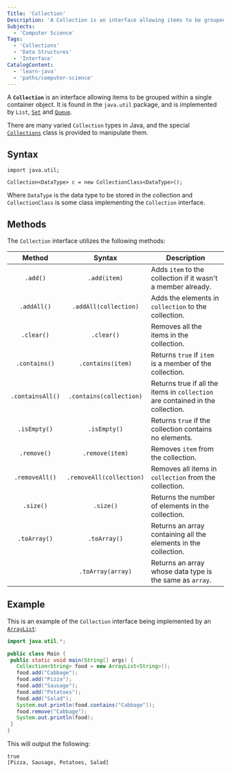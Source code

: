 ```yaml
---
Title: 'Collection'
Description: 'A Collection is an interface allowing items to be grouped within a single container object.'
Subjects:
  - 'Computer Science'
Tags:
  - 'Collections'
  - 'Data Structures'
  - 'Interface'
CatalogContent:
  - 'learn-java'
  - 'paths/computer-science'
---
```


A **`Collection`** is an interface allowing items to be grouped within a single container object. It is found in the `java.util` package, and is implemented by `List`, [`Set`](https://www.codecademy.com/resources/docs/java/set) and [`Queue`](https://www.codecademy.com/resources/docs/java/queue).

There are many varied `Collection` types in Java, and the special [`Collections`](https://www.codecademy.com/resources/docs/java/collections) class is provided to manipulate them.

## Syntax

```pseudo
import java.util;

Collection<DataType> c = new CollectionClass<DataType>();
```

Where `DataType` is the data type to be stored in the collection and `CollectionClass` is some class implementing the `Collection` interface.

## Methods

The `Collection` interface utilizes the following methods:

|      Method      |          Syntax          | Description                                                                      |
| :--------------: | :----------------------: | -------------------------------------------------------------------------------- |
|     `.add()`     |       `.add(item)`       | Adds `item` to the collection if it wasn't a member already.                     |
|   `.addAll()`    |  `.addAll(collection)`   | Adds the elements in `collection` to the collection.                             |
|    `.clear()`    |        `.clear()`        | Removes all the items in the collection.                                         |
|  `.contains()`   |    `.contains(item)`     | Returns `true` if `item` is a member of the collection.                          |
| `.containsAll()` | `.contains(collection)`  | Returns true if all the items in `collection` are contained in the collection.   |
|   `.isEmpty()`   |       `.isEmpty()`       | Returns `true` if the collection contains no elements.                           |
|   `.remove()`    |     `.remove(item)`      | Removes `item` from the collection.                                              |
|  `.removeAll()`  | `.removeAll(collection)` | Removes all items in `collection` from the collection.                           |
|    `.size()`     |        `.size()`         | Returns the number of elements in the collection.                                |
|   `.toArray()`   |       `.toArray()`       | Returns an array containing all the elements in the collection.                  |
|                  |    `.toArray(array)`     | Returns an array whose data type is the same as `array`.                         |

## Example

This is an example of the `Collection` interface being implemented by an [`ArrayList`](https://www.codecademy.com/resources/docs/java/array-list):

```java
import java.util.*;

public class Main {
 public static void main(String[] args) {
   Collection<String> food = new ArrayList<String>();
   food.add("Cabbage");
   food.add("Pizza");
   food.add("Sausage");
   food.add("Potatoes");
   food.add("Salad");
   System.out.println(food.contains("Cabbage"));
   food.remove("Cabbage");
   System.out.println(food);
 }
}
```

This will output the following:

```shell
true
[Pizza, Sausage, Potatoes, Salad]
```
